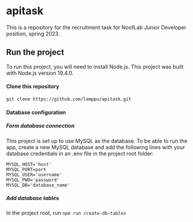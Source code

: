 # apitask

This is a repository for the recruitment task for NoofLab Junior Developer position, spring 2023.

## Run the project

To run this project, you will need to install Node.js. This project was built with Node.js version 19.4.0.

#### Clone this repository
```git clone https://github.com/lamppu/apitask.git```

#### Database configuration
##### Form database connection

This project is set up to use MySQL as the database. To be able to run the app, create a new MySQL database and add the following lines with your database credentials in an .env file in the project root folder:

```
MYSQL_HOST='host'
MYSQL_PORT=port
MYSQL_USER='username'
MYSQL_PWD='password'
MYSQL_DB='database_name'
```

##### Add database tables

In the project root, run ```npm run create-db-tables```

